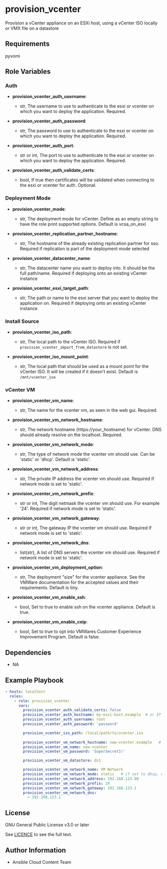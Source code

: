 # provision_vcenter

Provision a vCenter appliance on an ESXi host, using a vCenter ISO locally or VMX file on a datastore

## Requirements

pyvomi

## Role Variables

### Auth
- **provision_vcenter_auth_username**:
  - str, The username to use to authenticate to the esxi or vcenter on which you want to deploy the application. Required.

- **provision_vcenter_auth_password**:
  - str, The password to use to authenticate to the esxi or vcenter on which you want to deploy the application. Required.

- **provision_vcenter_auth_port**:
  - str or int, The port to use to authenticate to the esxi or vcenter on which you want to deploy the application. Required.

- **provision_vcenter_auth_validate_certs**:
  - bool, If true then certificates will be validated when connecting to the esxi or vcenter for auth. Optional.

### Deployment Mode

- **provision_vcenter_mode**:
  - str, The deployment mode for vCenter. Define as an empty string to have the role print supported options. Default is vcsa_on_esxi

- **provision_vcenter_replication_partner_hostname**:
  - str, The hostname of the already existing replication partner for sso. Required if replication is part of the deployment mode selected

- **provision_vcenter_datacenter_name**:
  - str, The datacenter name you want to deploy into. It should be the full path/name. Required if deploying onto an existing vCenter instance

- **provision_vcenter_esxi_target_path**:
  - str, The path or name to the esxi server that you want to deploy the application on.  Required if deploying onto an existing vCenter instance

### Install Source
- **provision_vcenter_iso_path**:
  - str, The local path to the vCenter ISO. Required if `provision_vcenter_import_from_datastore` is not set. 

- **provision_vcenter_iso_mount_point**:
  - str, The local path that should be used as a mount point for the vCenter ISO. It will be created if it doesn't exist. Default is `/mnt/vcenter_iso` 

### vCenter VM
- **provision_vcenter_vm_name**:
  - str, The name for the vcenter vm, as seen in the web gui. Required.

- **provision_vcenter_vm_network_hostname**:
  - str, The network hostname (https://your_hostname) for vCenter. DNS should already resolve on the localhost. Required.

- **provision_vcenter_vm_network_mode**:
  - str, The type of network mode the vcenter vm should use. Can be 'static' or 'dhcp'. Default is 'static'.

- **provision_vcenter_vm_network_address**:
  - str, The private IP address the vcenter vm should use. Required if network mode is set to 'static'.

- **provision_vcenter_vm_network_prefix**:
  - str or int, The digit netmask the vcenter vm should use. For example '24'.  Required if network mode is set to 'static'.

- **provision_vcenter_vm_network_gateway**:
  - str or int, The gateway IP the vcenter vm should use. Required if network mode is set to 'static'.

- **provision_vcenter_vm_network_dns**:
  - list(str), A list of DNS servers the vcenter vm should use. Required if network mode is set to 'static'.

- **provision_vcenter_vm_deployment_option**:
  - str, The deployment "size" for the vcenter appliance. See the VMWare documentation for the accepted values and their requirements. Default is tiny.

- **provision_vcenter_vm_enable_ssh**:
  - bool, Set to true to enable ssh on the vcenter appliance. Default is true.

- **provision_vcenter_vm_enable_ceip**:
  - bool, Set to true to opt into VMWares Customer Experience Improvement Program. Default is false.

## Dependencies

- NA

## Example Playbook
```yaml
- hosts: localhost
  roles:
    - role: provision_vcenter
      vars:
        provision_vcenter_auth_validate_certs: false
        provision_vcenter_auth_hostname: my-esxi-host.example  # or IP like 192.168.123.5
        provision_vcenter_auth_username: root
        provision_vcenter_auth_password: 'password'

        provision_vcenter_iso_path: /local/path/to/vcenter.iso
    
        provision_vcenter_vm_network_hostname: new-vcenter.example   # DNS must resolve on localhost
        provision_vcenter_vm_name: new-vcenter
        provision_vcenter_vm_password: 'SuperSecret1!'

        provision_vcenter_vm_datastore: ds1

        provision_vcenter_vm_network_name: VM Network
        provision_vcenter_vm_network_mode: static   # if set to dhcp, exclude the following variables
        provision_vcenter_vm_network_address: 192.168.123.90
        provision_vcenter_vm_network_prefix: 24
        provision_vcenter_vm_network_gateway: 192.168.123.1
        provision_vcenter_vm_network_dns:
          - 192.168.123.1
```

License
-------

GNU General Public License v3.0 or later

See [LICENCE](https://github.com/ansible-collections/cloud.aws_troubleshooting/blob/main/LICENSE) to see the full text.

Author Information
------------------

- Ansible Cloud Content Team
